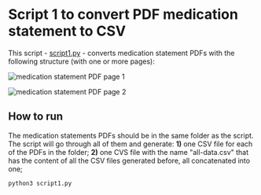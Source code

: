 # Script 1 to convert PDF medication statement to CSV

This script - [script1.py]() - converts medication statement PDFs with the following structure (with one or more pages):

![medication statement PDF page 1]()

![medication statement PDF page 2]()

## How to run

The medication statements PDFs should be in the same folder as the script. The script will go through all of them and generate:
**1)** one CSV file for each of the PDFs in the folder;
**2)** one CVS file with the name "all-data.csv" that has the content of all the CSV files generated before, all concatenated into one;

```
python3 script1.py
```

